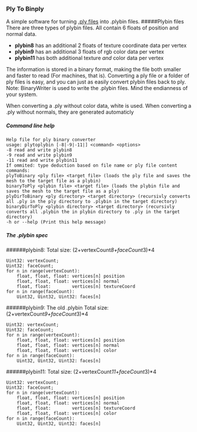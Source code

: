### Ply To Binply
A simple software for turning [.ply files](https://en.wikipedia.org/wiki/PLY_(file_format) "PLY (file format) - Wikipedia") into .plybin files.
#####Plybin files
There are three types of plybin files. All contain 6 floats of position and normal data.
- **plybin8** has an additional 2 floats of texture coordinate data per vertex
- **plybin9** has an additional 3 floats of rgb color data per vertex
- **plybin11** has both additional texture *and* color data per vertex

The information is stored in a binary format, making the file both smaller and faster to read (For machines, that is).
Converting a ply file or a folder of ply files is easy, and you can just as easily convert plybin files back to ply.
Note: BinaryWriter is used to write the .plybin files. Mind the endianness of your system.

When converting a .ply without color data, white is used. When converting a .ply without normals, they are generated automaticly

##### Command line help
```
Help file for ply binary converter
usage: plytoplybin [-8|-9|-11|] <command> <options>
-8 read and write plybin8
-9 read and write plybin9
-11 read and write plybin11
If ommited: type deduction based on file name or ply file content
commands:
plyToBinary <ply file> <target file> (loads the ply file and saves the mesh to the target file as a plybin)
binaryToPly <plybin file> <target file> (loads the plybin file and saves the mesh to the target file as a ply)
plyDirToBinary <ply directory> <target directory> (recursivly converts all .ply in the ply directory to .plybin in the target directory)
binaryDirToPly <plybin directory> <target directory> (recursivly converts all .plybin the in plybin directory to .ply in the target directory)
-h or --help (Print this help message)
```

##### The .plybin spec
######plybin8:
Total size: (2+vertexCount*8+faceCount*3)*4
```
Uint32: vertexCount;
Uint32: faceCount;
for n in range(vertexCount):
	float, float, float: vertices[n] position
	float, float, float: vertices[n] normal
	float, float:	     vertices[n] textureCoord
for n in range(faceCount):
	Uint32, Uint32, Uint32: faces[n]
```

######plybin9:
The old .plybin
Total size: (2+vertexCount*9+faceCount*3)*4

```
Uint32: vertexCount;
Uint32: faceCount;
for n in range(vertexCount):
	float, float, float: vertices[n] position
	float, float, float: vertices[n] normal
	float, float, float: vertices[n] color
for n in range(faceCount):
	Uint32, Uint32, Uint32: faces[n]
```

######plybin11:
Total size: (2+vertexCount*11+faceCount*3)*4

```
Uint32: vertexCount;
Uint32: faceCount;
for n in range(vertexCount):
	float, float, float: vertices[n] position
	float, float, float: vertices[n] normal
	float, float:	     vertices[n] textureCoord
	float, float, float: vertices[n] color
for n in range(faceCount):
	Uint32, Uint32, Uint32: faces[n]
```

